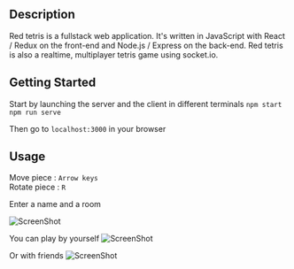 ## Description

Red tetris is a fullstack web application.
It's written in JavaScript with React / Redux on the front-end and Node.js / Express on the back-end.
Red tetris is also a realtime, multiplayer tetris game using socket.io.

## Getting Started

Start by launching the server and the client in different terminals `npm start` `npm run serve`

Then go to `localhost:3000` in your browser

## Usage

Move piece :		`Arrow keys` <br>
Rotate piece :		`R` <br>

Enter a name and a room

![ScreenShot](https://image.noelshack.com/fichiers/2019/20/5/1558104276-login.png)

You can play by yourself
![ScreenShot](https://image.noelshack.com/fichiers/2019/20/5/1558104069-singleplayer.png)

Or with friends
![ScreenShot](https://image.noelshack.com/fichiers/2019/20/5/1558104069-multiplayer.png)
